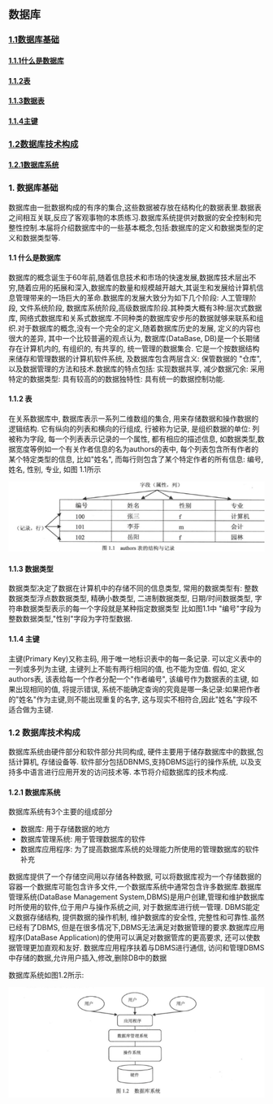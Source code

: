 ## 数据库
### [1.1数据库基础]()
#### [1.1.1什么是数据库]()
#### [1.1.2表]()
#### [1.1.3数据表]()
#### [1.1.4主键]()
### [1.2数据库技术构成]()
#### [1.2.1数据库系统]()

### 1. 数据库基础

数据库由一批数据构成的有序的集合,这些数据被存放在结构化的数据表里.数据表之间相互关联,反应了客观事物的本质练习.数据库系统提供对数据的安全控制和完整性控制.本届将介绍数据库中的一些基本概念,包括:数据库的定义和数据类型的定义和数据类型等.

#### 1.1 什么是数据库

数据库的概念诞生于60年前,随着信息技术和市场的快速发展,数据库技术层出不穷,随着应用的拓展和深入,数据库的数量和规模越开越大,其诞生和发展给计算机信息管理带来的一场巨大的革命.数据库的发展大致分为如下几个阶段: 人工管理阶段, 文件系统阶段, 数据库系统阶段,高级数据库阶段.其种类大概有3种:层次式数据库, 网络式数据库和关系式数据库.不同种类的数据库安步彤的数据就够来联系和组织.对于数据库的概念,没有一个完全的定义,随着数据库历史的发展, 定义的内容也很大的差异, 其中一个比较普遍的观点认为, 数据库(DataBase, DB)是一个长期储存在计算机内的, 有组织的, 有共享的, 统一管理的数据集合. 它是一个按数据结构来储存和管理数据的计算机软件系统, 及数据库包含两层含义: 保管数据的 "仓库", 以及数据管理的方法和技术.数据库的特点包括: 实现数据共享, 减少数据冗余: 采用特定的数据类型: 具有较高的的数据独特性: 具有统一的数据控制功能.

#### 1.1.2 表

在关系数据库中, 数据库表示一系列二维数组的集合, 用来存储数据和操作数据的逻辑结构. 它有纵向的列表和横向的行组成, 行被称为记录, 是组织数据的单位: 列被称为字段, 每一个列表表示记录的一个属性, 都有相应的描述信息, 如数据类型,数据宽度等例如一个有关作者信息的名为authors的表中, 每个列表包含所有作者的某个特定类型的信息, 比如"姓名", 而每行则包含了某个特定作者的所有信息: 编号, 姓名, 性别, 专业, 如图 1.1所示

![图片](./list.png)

#### 1.1.3 数据类型

数据类型决定了数据在计算机中的存储不同的信息类型, 常用的数据类型有: 整数数据类型浮点数数据类型, 精确小数类型, 二进制数据类型, 日期/时间数据类型, 字符串数据类型表示的每一个字段就是某种指定数据类型 比如图1.1中 "编号"字段为整数数据类型,"性别"字段为字符型数据.

#### 1.1.4 主键
主键(Primary Key)又称主码, 用于唯一地标识表中的每一条记录. 可以定义表中的一列或多列为主键, 主键列上不能有两行相同的值, 也不能为空值. 假如, 定义authors表, 该表给每一个作者分配一个"作者编号", 该编号作为数据表的主键, 如果出现相同的值, 将提示错误, 系统不能确定查询的究竟是哪一条记录:如果把作者的"姓名"作为主键,则不能出现重复的名字, 这与现实不相符合,因此"姓名"字段不适合做为主键.

### 1.2 数据库技术构成
数据库系统由硬件部分和软件部分共同构成, 硬件主要用于储存数据库中的数据,包括计算机, 存储设备等. 软件部分包括DBNMS,支持DBMS运行的操作系统, 以及支持多中语言进行应用开发的访问技术等. 本节将介绍数据库的技术构成.

#### 1.2.1 数据库系统
数据库系统有3个主要的组成部分

  * 数据库: 用于存储数据的地方
  * 数据库管理系统: 用于管理数据库的软件
  * 数据库应用程序: 为了提高数据库系统的处理能力所使用的管理数据库的软件补充

数据库提供了一个存储空间用以存储各种数据, 可以将数据库视为一个存储数据的容器一个数据库可能包含许多文件,一个数据库系统中通常包含许多数据库.数据库管理系统(DataBase Management System,DBMS)是用户创建,管理和维护数据库时所使用的软件,位于用户与操作系统之间, 对于数据库进行统一管理. DBMS能定义数据存储结构, 提供数据的操作机制, 维护数据库的安全性, 完整性和可靠性.虽然已经有了DBMS, 但是在很多情况下,DBMS无法满足对数据管理的要求.数据库应用程序(DataBase Application)的使用可以满足对数据管库的更高要求, 还可以使数据管理更加直观和友好. 数据库应用程序扶着与DBMS进行通信, 访问和管理DBMS中存储的数据,允许用户插入,修改,删除DB中的数据

数据库系统如图1.2所示:

![图片](Flow_chart.png)
